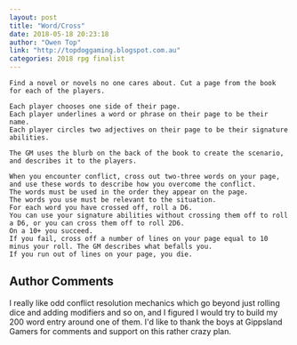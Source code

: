 ```yaml
---
layout: post
title: "Word/Cross"
date: 2018-05-18 20:23:18
author: "Owen Top"
link: "http://topdoggaming.blogspot.com.au"
categories: 2018 rpg finalist
---
```

```
Find a novel or novels no one cares about. Cut a page from the book for each of the players.

Each player chooses one side of their page.
Each player underlines a word or phrase on their page to be their name.
Each player circles two adjectives on their page to be their signature abilities.

The GM uses the blurb on the back of the book to create the scenario, and describes it to the players.

When you encounter conflict, cross out two-three words on your page, and use these words to describe how you overcome the conflict. 
The words must be used in the order they appear on the page.
The words you use must be relevant to the situation.
For each word you have crossed off, roll a D6. 
You can use your signature abilities without crossing them off to roll a D6, or you can cross them off to roll 2D6. 
On a 10+ you succeed. 
If you fail, cross off a number of lines on your page equal to 10 minus your roll. The GM describes what befalls you.
If you run out of lines on your page, you die.
```
## Author Comments 

I really like odd conflict resolution mechanics which go beyond just rolling dice and adding modifiers and so on, and I figured I would try to build my 200 word entry around one of them. I'd like to thank the boys at Gippsland Gamers for comments and support on this rather crazy plan.
